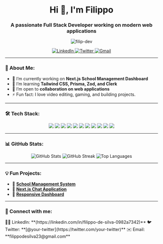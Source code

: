<!-- Header -->
<h1 align="center">Hi 👋, I'm Filippo</h1>
<h3 align="center">A passionate Full Stack Developer working on modern web applications</h3>

<!-- Profile views counter -->
<p align="center"> <img src="https://komarev.com/ghpvc/?username=filip-dev&label=Profile%20views&color=0e75b6&style=flat" alt="filip-dev" /> </p>

<!-- Social Media Links -->
<p align="center">
  <a href="https://www.linkedin.com/in/filippo-de-silva-0982a7342" target="_blank">
    <img src="https://img.shields.io/badge/-LinkedIn-%230077B5?style=for-the-badge&logo=linkedin&logoColor=white" alt="LinkedIn"/>
  </a>
  <a href="https://twitter.com/your-twitter" target="_blank">
    <img src="https://img.shields.io/badge/-Twitter-%231DA1F2?style=for-the-badge&logo=twitter&logoColor=white" alt="Twitter"/>
  </a>
 <a href="mailto:filippodesilva23@gmail.com?subject=Let's Connect&body=Hi Filippo," target="_blank">
  <img src="https://img.shields.io/badge/-Gmail-%23D14836?style=for-the-badge&logo=gmail&logoColor=white" alt="Gmail"/>
</a>
</p>

---

### 🚀 About Me:
- 🔭 I’m currently working on **Next.js School Management Dashboard**  
- 🌱 I’m learning **Tailwind CSS, Prisma, Zod, and Clerk**  
- 👯 I’m open to **collaboration on web applications**  
- ⚡ Fun fact: I love video editing, gaming, and building projects.  

---

### 🛠️ Tech Stack:
<p align="center">
  <!-- Languages -->
  <img src="https://img.shields.io/badge/-TypeScript-%23007ACC?style=for-the-badge&logo=typescript&logoColor=white" />
  <img src="https://img.shields.io/badge/-JavaScript-%23F7DF1E?style=for-the-badge&logo=javascript&logoColor=black" />
  <img src="https://img.shields.io/badge/-Python-%2314354C?style=for-the-badge&logo=python&logoColor=white" />
  <!-- Frontend -->
  <img src="https://img.shields.io/badge/-Next.js-%23000000?style=for-the-badge&logo=next.js&logoColor=white" />
  <img src="https://img.shields.io/badge/-React-%2320232a?style=for-the-badge&logo=react&logoColor=%2361DAFB" />
  <img src="https://img.shields.io/badge/-Tailwind_CSS-%2338B2AC?style=for-the-badge&logo=tailwind-css&logoColor=white" />
  <!-- Backend -->
  <img src="https://img.shields.io/badge/-Node.js-%23339933?style=for-the-badge&logo=node.js&logoColor=white" />
  <img src="https://img.shields.io/badge/-MongoDB-%2347A248?style=for-the-badge&logo=mongodb&logoColor=white" />
  <img src="https://img.shields.io/badge/-Prisma-%232D3748?style=for-the-badge&logo=prisma&logoColor=white" />
  <!-- Tools -->
  <img src="https://img.shields.io/badge/-VS_Code-%23007ACC?style=for-the-badge&logo=visual-studio-code&logoColor=white" />
  <img src="https://img.shields.io/badge/-Git-%23F05033?style=for-the-badge&logo=git&logoColor=white" />
</p>

---

### 📊 GitHub Stats:
<p align="center">
  <img src="https://github-readme-stats.vercel.app/api?username=filip-dev&show_icons=true&theme=tokyonight" alt="GitHub Stats" />
  <img src="https://github-readme-streak-stats.herokuapp.com/?user=filip-dev&theme=tokyonight" alt="GitHub Streak" />
  <img src="https://github-readme-stats.vercel.app/api/top-langs/?username=filip-dev&layout=compact&theme=tokyonight" alt="Top Languages" />
</p>

---

### 💡 Fun Projects:
- 📝 **[School Management System](https://github.com/FilippoDeSilva/class-unity-fullstack-sms)**  
- 🚀 **[Next.js Chat Application](https://github.com/your-repo-url)**  
- 🎨 **[Responsive Dashboard](https://github.com/your-repo-url)**  

---

### 🔗 Connect with me:
<p>
  🧑‍💻 LinkedIn: **(https://linkedin.com/in/filippo-de-silva-0982a7342)**  
  🐦 Twitter: **[@your-twitter](https://twitter.com/your-twitter)**  
  ✉️ Email: **filippodesilva23@gmail.com**  
</p>
